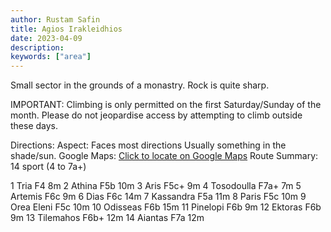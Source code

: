 ```yaml
---
author: Rustam Safin
title: Agios Irakleidhios
date: 2023-04-09
description:
keywords: ["area"]
---
```


Small sector in the grounds of a monastry. Rock is quite sharp.

IMPORTANT: Climbing is only permitted on the first Saturday/Sunday of the month. Please do not jeopardise access by attempting to climb outside these days.

Directions:	
Aspect:	Faces most directions Usually something in the shade/sun.
Google Maps: [Click to locate on Google Maps](maps.google.com/maps?q=35.02343,33.24400&t=k)
Route Summary: 14 sport (4 to 7a+)

1 Tria F4 8m
2 Athina F5b 10m
3 Aris F5c+ 9m
4 Tosodoulla F7a+ 7m
5 Artemis F6c 9m
6 Dias F6c 14m
7 Kassandra F5a 11m
8 Paris F5c 10m
9 Orea Eleni F5c 10m
10 Odisseas F6b 15m
11 Pinelopi F6b 9m
12 Ektoras F6b 9m
13 Tilemahos F6b+ 12m
14 Aiantas F7a 12m